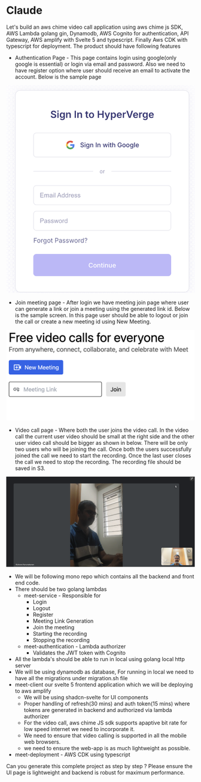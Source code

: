 # Claude

Let's build an aws chime video call application using aws chime js SDK, AWS Lambda golang gin, Dynamodb, AWS Cognito for authentication, API Gateway, AWS amplify with Svelte 5 and typescript. Finally Aws CDK with typescript for deployment. The product should have following features



* Authentication Page - This page contains login using google(only google is essential) or login via email and password. Also we need to have register option where user should receive an email to activate the account. Below is the sample page

![](assets/mhYWvP3HJa7BjW20EgGz3aSFQJOd3s2fYgpA46tUL3M=.png)

* Join meeting page - After login we have meeting join page where user can generate a link or join a meeting using the generated link id. Below is the sample screen. In this page user should be able to logout or join the call or create a new meeting id using New Meeting.

![](assets/eX2UH1U9JOqv8HSUE31FG9IeHqLuRy80IPztUxQ-Tp8=.png)

* Video call page - Where both the user joins the video call. In the video call the current user video should be small at the right side and the other user video call should be bigger as shown in below. There will be only two users who will be joining the call. Once both the users successfully joined the call we need to start the recording. Once the last user closes the call we need to stop the recording. The recording file should be saved in S3.

![](assets/WhbQtlohVQQaKXBbxJ4fEwInYDxKydm7AwIwjiFfSdU=.png)



* We will be following mono repo which contains all the backend and front end code.
* There should be two golang lambdas
  * meet-service - Responsible for
    * Login
    * Logout
    * Register
    * Meeting Link Generation
    * Join the meeting
    * Starting the recording
    * Stopping the recording
  * meet-authentication - Lambda authorizer
    * Validates the JWT token with Cognito
* All the lambda's should be able to run in local using golang local http server
* We will be using dynamodb as database, For running in local we need to have all the migrations under migration.sh file
* meet-client our svelte 5 frontend application which we will be deploying to aws amplify
  * We will be using shadcn-svelte for UI components
  * Proper handling of refresh(30 mins) and auth token(15 mins) where tokens are generated in backend and authorized via lambda authorizer
  * For the video call, aws chime JS sdk supports apaptive bit rate for low speed internet we need to incorporate it. 
  * We need to ensure that video calling is supported in all the mobile web browsers.
  * we need to ensure the web-app is as much lightweight as possible.
* meet-deployment - AWS CDK using typescript



Can you generate this complete project as step by step ? Please ensure the UI page is lightweight and backend is robust for maximum performance. 
